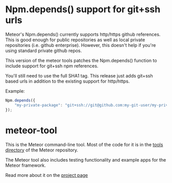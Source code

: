 # Npm.depends() support for git+ssh urls

Meteor's Npm.depends() currently supports http/https github references. This is good enough for public repositories as well as local private repositories (i.e. github enterprise). However, this doesn't help if you're using standard private github repos.

This version of the meteor tools patches the Npm.depends() function to include support for git+ssh npm references.

You'll still need to use the full SHA1 tag. This release just adds git+ssh based urls in addition to the existing support for http/https.

Example:

```javascript
Npm.depends({
    "my-private-package": "git+ssh://git@github.com:my-git-user/my-private-package#8126acfe726a333abc71260da55a6242ffc8008b"
});
```

# meteor-tool

This is the Meteor command-line tool. Most of the code for it is in the [tools directory](https://github.com/meteor/meteor/tree/master/tools) of the Meteor repository.

The Meteor tool also includes testing functionality and example apps for the Meteor framework.

Read more about it on the [project page](https://www.meteor.com/tool)

